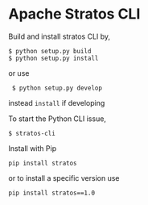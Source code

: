 Apache Stratos CLI
==================
 
Build and install stratos CLI by,

``` 
$ python setup.py build
$ python setup.py install
```

or use
```
 $ python setup.py develop
```

instead `install` if developing

To start the Python CLI issue, 

```
$ stratos-cli
```

Install with Pip

```
pip install stratos
```

or to install a specific version use
 
```
pip install stratos==1.0
```
 
 

